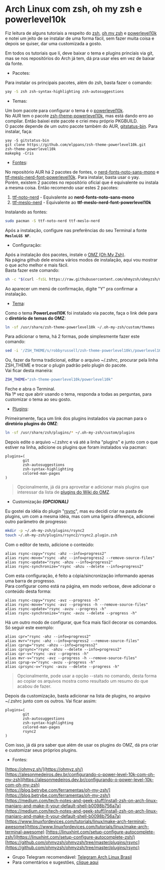 # Arch Linux com zsh, oh my zsh e powerlevel10k

Fiz leitura de alguns tutoriais a respeito do [zsh](https://wiki.archlinux.org/title/zsh), [oh my zsh](https://github.com/ohmyzsh/ohmyzsh) e [powerlevel10k](https://github.com/romkatv/powerlevel10k) e notei um jeito de se instalar de uma forma fácil, sem fazer muita coisa e depois se quiser, dar uma customizada a gosto.

Em todos os tutoriais que lí, deve baixar o tema e plugins princiais via git, mas se nos repositórios do Arch já tem, dá pra usar eles em vez de baixar da fonte.

* Pacotes:

Para instalar os principais pacotes, além do zsh, basta fazer o comando:

```bash
yay -S zsh zsh-syntax-highlighting zsh-autosuggestions

```
* Temas:

Um bom pacote para configurar o tema é o [powerlevel10k](https://github.com/romkatv/powerlevel10k).  
No AUR tem o pacote [zsh-theme-powerlevel10k](https://aur.archlinux.org/packages/zsh-theme-powerlevel10k), mas está dando erro ao compilar. Então baixei este pacote e criei meu próprio PKGBUILD.  
O pacote depende de um outro pacote também do AUR, [gitstatus-bin](https://aur.archlinux.org/packages/gitstatus-bin). Para instalar, faça:  

```
yay -S gitstatus-bin
git clone https://github.com/elppans/zsh-theme-powerlevel10k.git
zsh-theme-powerlevel10k
makepkg -Cris
```

* [Fontes](https://github.com/romkatv/powerlevel10k#fonts):

No repositório AUR há 2 pacotes de fontes, o [nerd-fonts-noto-sans-mono](https://aur.archlinux.org/packages/nerd-fonts-noto-sans-mono) e [ttf-meslo-nerd-font-powerlevel10k](https://aur.archlinux.org/packages/ttf-meslo-nerd-font-powerlevel10k). Para instalar, basta usar o yay.  
Porém, existem 2 pacotes no repositório oficial que é equivalente ou instala a mesma coisa. Então recomendo usar estes 2 pacotes:

1. [ttf-noto-nerd](https://archlinux.org/packages/extra/any/ttf-noto-nerd/) - Equivalente ao **nerd-fonts-noto-sans-mono**
2. [ttf-meslo-nerd](https://archlinux.org/packages/extra/any/ttf-meslo-nerd/) - Equivalente ao **ttf-meslo-nerd-font-powerlevel10k**

Instalando as fontes:

```bash
sudo pacman -S ttf-noto-nerd ttf-meslo-nerd
```

Após a instalação, configure nas preferências do seu Terminal a fonte **`MesloLGS NF`**.

* Configuração:

Após a instalação dos pacotes, instale o [OMZ (Oh My Zsh)](https://github.com/ohmyzsh/ohmyzsh).  
Na página github dele ensina vários modos de instalação, aqui vou mostrar o que acho melhor e mais fácil.  
Basta fazer este comando:  

```bash
sh -c "$(curl -fsSL https://raw.githubusercontent.com/ohmyzsh/ohmyzsh/master/tools/install.sh)"
```
 Ao aparecer um menú de confirmação, digite "Y" pra confirmar a instalação.  
 
* [Tema](https://github.com/ohmyzsh/ohmyzsh/wiki/Themes):

Como o tema **PowerLevel10K** foi instalado via pacote, faça o link dele para o **diretório de temas do OMZ**:  

```bash
ln -sf /usr/share/zsh-theme-powerlevel10k ~/.oh-my-zsh/custom/themes
```

Para adicionar o tema, há 2 formas, pode simplesmente fazer este comando:

```bash
sed -i '/ZSH_THEME/s/robbyrussell/zsh-theme-powerlevel10k\/powerlevel10k/' ~/.zshrc
```

Ou, fazer da forma tradicional, editar o arquivo ~/.zshrc, procurar pela linha ZSH_THEME e trocar o plugin padrão pelo plugin do pacote.  
Vai ficar desta maneira:  

```bash
ZSH_THEME="zsh-theme-powerlevel10k/powerlevel10k"
```

Feche e abra o Terminal.  
Na 1ª vez que abrir usando o tema, responda a todas as perguntas, para customizar o tema ao seu gosto.  

* [Plugins](https://github.com/ohmyzsh/ohmyzsh/wiki/Plugins):  

Primeiramente, faça um link dos plugins instalados via pacman para o **diretório plugins do OMZ**:  

```bash
ln -sf /usr/share/zsh/plugins/* ~/.oh-my-zsh/custom/plugins
```

Depois edite o arquivo ~/.zshrc e vá até a linha "plugins" e junto com o que estiver na linha, adicione os plugins que foram instalados via pacman:  

```
plugins=(
        git
        zsh-autosuggestions
        zsh-syntax-highlighting
        colored-man-pages
)
```
>Opcionalmente, já dá pra aproveitar e adicionar mais plugins que interessar da lista de [plugins do Wiki do OMZ](https://github.com/ohmyzsh/ohmyzsh/wiki/Plugins).

* Customização ***(OPCIONAL)***  

Eu gostei da idéia do plugin "[rsync](https://github.com/ohmyzsh/ohmyzsh/tree/master/plugins/rsync)", mas eu decidi criar na pasta de plugins, um com a mesma idéia, mas com uma ligeira diferença,
adicionei outro parâmetro de progresso:

```bash
mkdir -p ~/.oh-my-zsh/plugins/rsync2
touch ~/.oh-my-zsh/plugins/rsync2/rsync2.plugin.zsh
```
Com o editor de texto, adicione o conteúdo:

```
alias rsync-copy="rsync -ahz --info=progress2"  
alias rsync-move="rsync -ahz --info=progress2 --remove-source-files"  
alias rsync-update="rsync -ahzu --info=progress2"  
alias rsync-synchronize="rsync -ahzu --delete --info=progress2"
```
Com esta configuração, é feito a cópia/sincronização informando apenas uma barra de progresso.  
Para configurar como está na página, em modo verbose, deve adicionar o conteúdo desta forma:  

```
alias rsync-copy="rsync -avz --progress -h"
alias rsync-move="rsync -avz --progress -h --remove-source-files"
alias rsync-update="rsync -avzu --progress -h"
alias rsync-synchronize="rsync -avzu --delete --progress -h"
```

Há um outro modo de configurar, que fica mais fácil decorar os comandos. Só seguir este exemplo:  

```
alias cpr="rsync -ahz --info=progress2"
alias mvr="rsync -ahz --info=progress2 --remove-source-files"
alias cprup="rsync -ahzu --info=progress2"
alias cprsync="rsync -ahzu --delete --info=progress2"
alias cpr-v="rsync -avz --progress -h"
alias mvr-v="rsync -avz --progress -h --remove-source-files"
alias cprup-v="rsync -avzu --progress -h"
alias cprsync-v="rsync -avzu --delete --progress -h"
```

>Opcionalmente, pode usar a opção --stats no comando, desta forma ao copiar os arquivos mostra como resultado um resumo do que acabou de fazer.  

Depois da customização, basta adicionar na lista de plugins, no arquivo ~/.zshrc junto com os outros. Vai ficar assim:  

```
plugins=(
        git
        zsh-autosuggestions
        zsh-syntax-highlighting
        colored-man-pages
        rsync2
)
```

Com isso, já dá pra saber que além de usar os plugins do OMZ, dá pra criar e customizar seus próprios plugins.  

* Fontes:  

[https://ohmyz.sh/](https://ohmyz.sh/)
[https://alesonmedeiros.dev.br/configurando-o-power-level-10k-com-oh-my-zsh](https://alesonmedeiros.dev.br/configurando-o-power-level-10k-com-oh-my-zsh)  
[https://blog.betrybe.com/ferramentas/oh-my-zsh/](https://blog.betrybe.com/ferramentas/oh-my-zsh/)  
[https://medium.com/tech-notes-and-geek-stuff/install-zsh-on-arch-linux-manjaro-and-make-it-your-default-shell-b0098b756a7a](https://medium.com/tech-notes-and-geek-stuff/install-zsh-on-arch-linux-manjaro-and-make-it-your-default-shell-b0098b756a7a)  
[https://www.linuxfordevices.com/tutorials/linux/make-arch-terminal-awesome](https://www.linuxfordevices.com/tutorials/linux/make-arch-terminal-awesome)
[https://linuxhint.com/setup-configure-autocomplete-zsh/](https://linuxhint.com/setup-configure-autocomplete-zsh/)  
[https://github.com/ohmyzsh/ohmyzsh/tree/master/plugins/rsync](https://github.com/ohmyzsh/ohmyzsh/tree/master/plugins/rsync)  

- Grupo Telegram recomendável: [Telegram Arch Linux Brasil](https://t.me/archlinuxbr)  
- Para comentários e sugestões, [clique aqui](https://github.com/elppans/doc-linux/issues)
